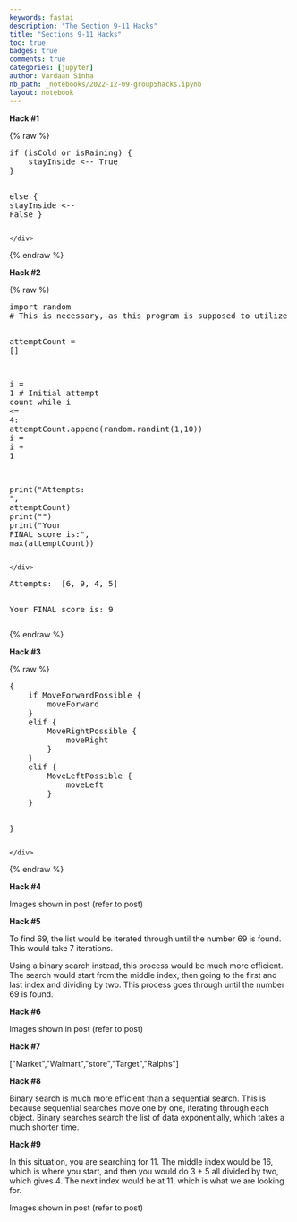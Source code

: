 ```yaml
---
keywords: fastai
description: "The Section 9-11 Hacks"
title: "Sections 9-11 Hacks"
toc: true 
badges: true
comments: true
categories: [jupyter]
author: Vardaan Sinha
nb_path: _notebooks/2022-12-09-group5hacks.ipynb
layout: notebook
---
```


<!--
#################################################
### THIS FILE WAS AUTOGENERATED! DO NOT EDIT! ###
#################################################
# file to edit: _notebooks/2022-12-09-group5hacks.ipynb
-->

<div class="container" id="notebook-container">
        
<div class="cell border-box-sizing text_cell rendered"><div class="inner_cell">
<div class="text_cell_render border-box-sizing rendered_html">
<p><strong>Hack #1</strong></p>

</div>
</div>
</div>
    {% raw %}
    
<div class="cell border-box-sizing code_cell rendered">
<div class="input">

<div class="inner_cell">
    <div class="input_area">
<div class=" highlight hl-ipython3"><pre><span></span><span class="k">if</span> <span class="p">(</span><span class="n">isCold</span> <span class="ow">or</span> <span class="n">isRaining</span><span class="p">)</span> <span class="p">{</span>
    <span class="n">stayInside</span> <span class="o">&lt;--</span> <span class="kc">True</span>
<span class="p">}</span>

<span class="k">else</span> <span class="p">{</span>
    <span class="n">stayInside</span> <span class="o">&lt;--</span> <span class="kc">False</span>
<span class="p">}</span>
</pre></div>

    </div>
</div>
</div>

</div>
    {% endraw %}

<div class="cell border-box-sizing text_cell rendered"><div class="inner_cell">
<div class="text_cell_render border-box-sizing rendered_html">
<p><strong>Hack #2</strong></p>

</div>
</div>
</div>
    {% raw %}
    
<div class="cell border-box-sizing code_cell rendered">
<div class="input">

<div class="inner_cell">
    <div class="input_area">
<div class=" highlight hl-ipython3"><pre><span></span><span class="kn">import</span> <span class="nn">random</span>
<span class="c1"># This is necessary, as this program is supposed to utilize a random number generator to select a random number from 1 to 10. </span>

<span class="n">attemptCount</span> <span class="o">=</span> <span class="p">[]</span>

<span class="n">i</span> <span class="o">=</span> <span class="mi">1</span>
<span class="c1"># Initial attempt count</span>
<span class="k">while</span> <span class="n">i</span> <span class="o">&lt;=</span> <span class="mi">4</span><span class="p">:</span>
    <span class="n">attemptCount</span><span class="o">.</span><span class="n">append</span><span class="p">(</span><span class="n">random</span><span class="o">.</span><span class="n">randint</span><span class="p">(</span><span class="mi">1</span><span class="p">,</span><span class="mi">10</span><span class="p">))</span>
    <span class="n">i</span> <span class="o">=</span> <span class="n">i</span> <span class="o">+</span> <span class="mi">1</span>

<span class="nb">print</span><span class="p">(</span><span class="s2">&quot;Attempts: &quot;</span><span class="p">,</span> <span class="n">attemptCount</span><span class="p">)</span>
<span class="nb">print</span><span class="p">(</span><span class="s2">&quot;&quot;</span><span class="p">)</span>
<span class="nb">print</span><span class="p">(</span><span class="s2">&quot;Your FINAL score is:&quot;</span><span class="p">,</span> <span class="nb">max</span><span class="p">(</span><span class="n">attemptCount</span><span class="p">))</span>
</pre></div>

    </div>
</div>
</div>

<div class="output_wrapper">
<div class="output">

<div class="output_area">

<div class="output_subarea output_stream output_stdout output_text">
<pre>Attempts:  [6, 9, 4, 5]

Your FINAL score is: 9
</pre>
</div>
</div>

</div>
</div>

</div>
    {% endraw %}

<div class="cell border-box-sizing text_cell rendered"><div class="inner_cell">
<div class="text_cell_render border-box-sizing rendered_html">
<p><strong>Hack #3</strong></p>

</div>
</div>
</div>
    {% raw %}
    
<div class="cell border-box-sizing code_cell rendered">
<div class="input">

<div class="inner_cell">
    <div class="input_area">
<div class=" highlight hl-ipython3"><pre><span></span><span class="p">{</span>
    <span class="k">if</span> <span class="n">MoveForwardPossible</span> <span class="p">{</span>
        <span class="n">moveForward</span>
    <span class="p">}</span>
    <span class="k">elif</span> <span class="p">{</span>
        <span class="n">MoveRightPossible</span> <span class="p">{</span>
            <span class="n">moveRight</span>
        <span class="p">}</span>
    <span class="p">}</span>
    <span class="k">elif</span> <span class="p">{</span>
        <span class="n">MoveLeftPossible</span> <span class="p">{</span>
            <span class="n">moveLeft</span>
        <span class="p">}</span>
    <span class="p">}</span>
    
<span class="p">}</span>
</pre></div>

    </div>
</div>
</div>

</div>
    {% endraw %}

<div class="cell border-box-sizing text_cell rendered"><div class="inner_cell">
<div class="text_cell_render border-box-sizing rendered_html">
<p><strong>Hack #4</strong></p>

</div>
</div>
</div>
<div class="cell border-box-sizing text_cell rendered"><div class="inner_cell">
<div class="text_cell_render border-box-sizing rendered_html">
<p>Images shown in post (refer to post)</p>

</div>
</div>
</div>
<div class="cell border-box-sizing text_cell rendered"><div class="inner_cell">
<div class="text_cell_render border-box-sizing rendered_html">
<p><strong>Hack #5</strong></p>

</div>
</div>
</div>
<div class="cell border-box-sizing text_cell rendered"><div class="inner_cell">
<div class="text_cell_render border-box-sizing rendered_html">
<p>To find 69, the list would be iterated through until the number 69 is found. This would take 7 iterations.</p>
<p>Using a binary search instead, this process would be much more efficient. The search would start from the middle index, then going to the first and last index and dividing by two. This process goes through until the number 69 is found.</p>

</div>
</div>
</div>
<div class="cell border-box-sizing text_cell rendered"><div class="inner_cell">
<div class="text_cell_render border-box-sizing rendered_html">
<p><strong>Hack #6</strong></p>

</div>
</div>
</div>
<div class="cell border-box-sizing text_cell rendered"><div class="inner_cell">
<div class="text_cell_render border-box-sizing rendered_html">
<p>Images shown in post (refer to post)</p>

</div>
</div>
</div>
<div class="cell border-box-sizing text_cell rendered"><div class="inner_cell">
<div class="text_cell_render border-box-sizing rendered_html">
<p><strong>Hack #7</strong></p>

</div>
</div>
</div>
<div class="cell border-box-sizing text_cell rendered"><div class="inner_cell">
<div class="text_cell_render border-box-sizing rendered_html">
<p>["Market","Walmart","store","Target","Ralphs"]</p>

</div>
</div>
</div>
<div class="cell border-box-sizing text_cell rendered"><div class="inner_cell">
<div class="text_cell_render border-box-sizing rendered_html">
<p><strong>Hack #8</strong></p>

</div>
</div>
</div>
<div class="cell border-box-sizing text_cell rendered"><div class="inner_cell">
<div class="text_cell_render border-box-sizing rendered_html">
<p>Binary search is much more efficient than a sequential search. This is because sequential searches move one by one, iterating through each object. Binary searches search the list of data exponentially, which takes a much shorter time.</p>

</div>
</div>
</div>
<div class="cell border-box-sizing text_cell rendered"><div class="inner_cell">
<div class="text_cell_render border-box-sizing rendered_html">
<p><strong>Hack #9</strong></p>

</div>
</div>
</div>
<div class="cell border-box-sizing text_cell rendered"><div class="inner_cell">
<div class="text_cell_render border-box-sizing rendered_html">
<p>In this situation, you are searching for 11. The middle index would be 16, which is where you start, and then you would do 3 + 5 all divided by two, which gives 4. The next index would be at 11, which is what we are looking for.</p>
<p>Images shown in post (refer to post)</p>

</div>
</div>
</div>
</div>
 

